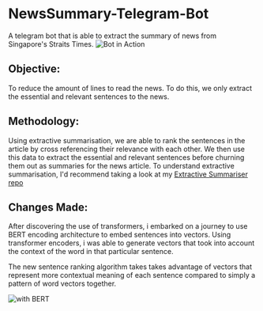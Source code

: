 # NewsSummary-Telegram-Bot
A telegram bot that is able to extract the summary of news from Singapore's Straits Times. 
![Bot in Action](https://github.com/jaotheboss/NewsSummary-Telegram-Bot/blob/master/Bot%20in%20Action.png)

## Objective:
To reduce the amount of lines to read the news. To do this, we only extract the essential and relevant sentences to the news.

## Methodology:
Using extractive summarisation, we are able to rank the sentences in the article by cross referencing their relevance with each other. We then use this data to extract the essential and relevant sentences before churning them out as summaries for the news article. To understand extractive summarisation, I'd recommend taking a look at my [Extractive Summariser repo](https://github.com/jaotheboss/Extractive-Summariser)

## Changes Made:
After discovering the use of transformers, i embarked on a journey to use BERT encoding architecture to embed sentences into vectors. Using transformer encoders, i was able to generate vectors that took into account the context of the word in that particular sentence. 

The new sentence ranking algorithm takes takes advantage of vectors that represent more contextual meaning of each sentence compared to simply a pattern of word vectors together. 

![with BERT](https://github.com/jaotheboss/NewsSummary-Telegram-Bot/blob/master/Bot%20in%20Action%20using%20BERT.png)
